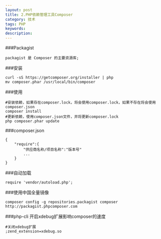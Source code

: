 ```yaml
---
layout: post
title: 2.PHP依赖管理工具Composer	
category: 技术
tags: PHP
keywords: 
description: 
---
```

###Packagist
```
packagist 是 Composer 的主要资源库;

```

###安装
```
curl -sS https://getcomposer.org/installer | php
mv composer.phar /usr/local/bin/composer

```

###使用
```
#安装依赖，如果存在composer.lock，将会使用composer.lock，如果不存在将会使用composer.json
composer install
#更新依赖，使用composer.json文件，并将更新composer.lock
php composer.phar update

```

###composer.json
```
{
	"require":{
		"供应商名称/项目名称":"版本号"
		...
	}
}
```


###自动加载
```
require 'vendor/autoload.php';

```

###使用中国全量镜像
```
composer config -g repositories.packagist composer http://packagist.phpcomposer.com

```

###php-cli 开启xdebug扩展影响composer的速度
```
#关闭xdebug扩展
;zend_extension=xdebug.so

```

